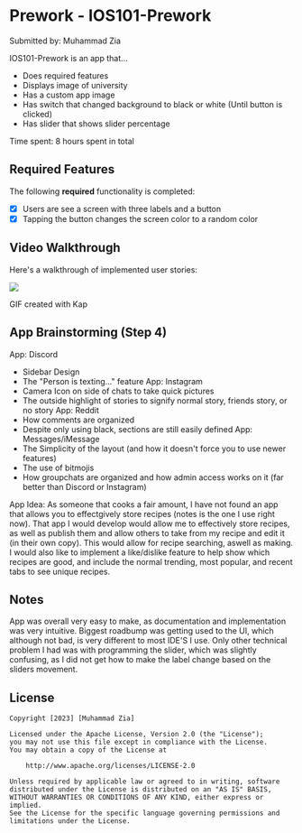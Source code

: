 # Prework - IOS101-Prework

Submitted by: Muhammad Zia

IOS101-Prework is an app that...
- Does required features
- Displays image of university
- Has a custom app image
- Has switch that changed background to black or white (Until button is clicked)
- Has slider that shows slider percentage

Time spent: 8 hours spent in total

## Required Features

The following **required** functionality is completed:

- [x] Users are see a screen with three labels and a button
- [x] Tapping the button changes the screen color to a random color
 
## Video Walkthrough

Here's a walkthrough of implemented user stories:

![](https://i.imgur.com/JL1snRo.gif)

<!-- Replace this with whatever GIF tool you used! -->
GIF created with Kap  
<!-- Recommended tools:
[Kap](https://getkap.co/) for macOS
[ScreenToGif](https://www.screentogif.com/) for Windows
[peek](https://github.com/phw/peek) for Linux. -->

## App Brainstorming (Step 4)
App: Discord
  - Sidebar Design
  - The "Person is texting..." feature
App: Instagram
  - Camera Icon on side of chats to take quick pictures
  - The outside highlight of stories to signify normal story, friends story, or no story
App: Reddit
  - How comments are organized
  - Despite only using black, sections are still easily defined
App: Messages/iMessage
  - The Simplicity of the layout (and how it doesn't force you to use newer features)
  - The use of bitmojis
  - How groupchats are organized and how admin access works on it (far better than Discord or Instagram)

App Idea: As someone that cooks a fair amount, I have not found an app that allows you to effectgively store recipes (notes is the one I use right now). That app I would develop would allow me to effectively store recipes, as well as publish them and allow others to take from my recipe and edit it (in their own copy). This would allow for recipe searching, aswell as making. I would also like to implement a like/dislike feature to help show which recipes are good, and include the normal trending, most popular, and recent tabs to see unique recipes.

## Notes

App was overall very easy to make, as documentation and implementation was very intuitive. Biggest roadbump was getting used to the UI, which although not bad, is very different to most IDE'S I use. Only other technical problem I had was with programming the slider, which was slightly confusing, as I did not get how to make the label change based on the sliders movement.

## License

    Copyright [2023] [Muhammad Zia]

    Licensed under the Apache License, Version 2.0 (the "License");
    you may not use this file except in compliance with the License.
    You may obtain a copy of the License at

        http://www.apache.org/licenses/LICENSE-2.0

    Unless required by applicable law or agreed to in writing, software
    distributed under the License is distributed on an "AS IS" BASIS,
    WITHOUT WARRANTIES OR CONDITIONS OF ANY KIND, either express or implied.
    See the License for the specific language governing permissions and
    limitations under the License.


